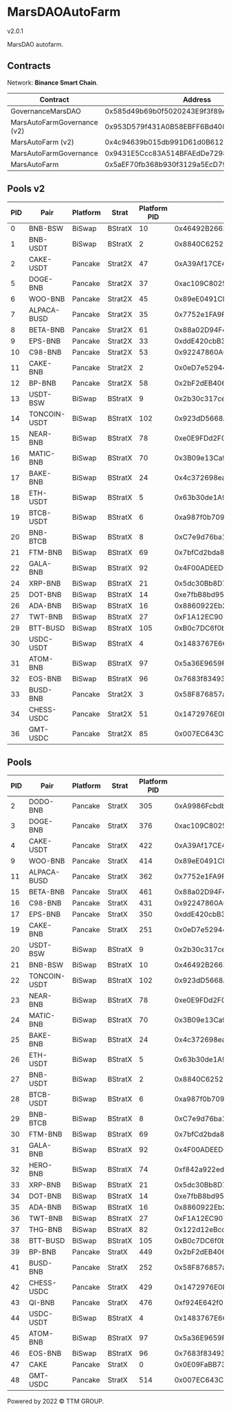 # MarsDAOAutoFarm
v2.0.1

MarsDAO autofarm.

## Contracts

Network: **Binance Smart Chain**.

| Contract                    | Address                                    |
| --------------------------- | ------------------------------------------ |
| GovernanceMarsDAO           | 0x585d49b69b0f5020243E9f3f89A9dbCc5D163FbB |
| MarsAutoFarmGovernance (v2) | 0x953D579f431A0B58EBFF6Bd4083067E34a837C37 |
| MarsAutoFarm (v2)           | 0x4c94639b015db991D61d0B612e0e8D3Dc7e15e49 |
| MarsAutoFarmGovernance      | 0x9431E5Ccc83A514BFAEdDe729853A7B20BfD83de |
| MarsAutoFarm                | 0x5aEF70fb368b930f3129a5EcD795a6Bb2678C338 |

## Pools v2

| PID | Pair         | Platform | Strat   | Platform PID | LP token                                   | Strat                                      |
| --- | ------------ | -------- | ------- | ------------ | ------------------------------------------ | ------------------------------------------ |
| 0   | BNB-BSW      | BiSwap   | BStratX | 10           | 0x46492B26639Df0cda9b2769429845cb991591E0A | 0x870Da874b6E34022C511aF89A0F8877e02c31d41 |
| 1   | BNB-USDT     | BiSwap   | BStratX | 2            | 0x8840C6252e2e86e545deFb6da98B2a0E26d8C1BA | 0x06115e4bCB4FB19dE3d3d3E7513a3eeCCbA6F509 |
| 2   | CAKE-USDT    | Pancake  | Strat2X | 47           | 0xA39Af17CE4a8eb807E076805Da1e2B8EA7D0755b | 0x288bbFeE20E0664fb0b0bea6ff5cB18731509c07 |
| 5   | DOGE-BNB     | Pancake  | Strat2X | 37           | 0xac109C8025F272414fd9e2faA805a583708A017f | 0x523A50057176e53A1f9E26D214cCa6487d6E82E9 |
| 6   | WOO-BNB      | Pancake  | Strat2X | 45           | 0x89eE0491CE55d2f7472A97602a95426216167189 | 0x5C876D050c3934951C02c2D71c557aCe1803dA0e |
| 7   | ALPACA-BUSD  | Pancake  | Strat2X | 35           | 0x7752e1FA9F3a2e860856458517008558DEb989e3 | 0x627E79FEaC810eC70B6dbE02e518546c5e8d95FC |
| 8   | BETA-BNB     | Pancake  | Strat2X | 61           | 0x88a02D94F437799f06f8c256ff07Aa397E6D0016 | 0x6B61F05A0Abd84295FBA1b291ffafFcc811f4E89 |
| 9   | EPS-BNB      | Pancake  | Strat2X | 33           | 0xddE420cbB3794ebD8FFC3Ac69F9c78e5d1411870 | 0xDc15c39eBd1585284EED375605b3f4E8D51eCeBe |
| 10  | C98-BNB      | Pancake  | Strat2X | 53           | 0x92247860A03F48d5c6425c7CA35CDcFCB1013AA1 | 0x479d3699B6E20C942D13Cb8446a654d5d76520dA |
| 11  | CAKE-BNB     | Pancake  | Strat2X | 2            | 0x0eD7e52944161450477ee417DE9Cd3a859b14fD0 | 0xeABfe55235bC5874292e01ACD8dAc00027329f5C |
| 12  | BP-BNB       | Pancake  | Strat2X | 58           | 0x2bF2dEB40639201C9A94c9e33b4852D9AEa5fd2D | 0xc5280d6b45440fc222bc3DCe11E2090591D87Ca7 |
| 13  | USDT-BSW     | BiSwap   | BStratX | 9            | 0x2b30c317ceDFb554Ec525F85E79538D59970BEb0 | 0x5D986A3f3F9F23f6A0fD214F80ab55B6fBefD143 |
| 14  | TONCOIN-USDT | BiSwap   | BStratX | 102          | 0x923dD5668A0F373B714f8D230425ed7799c5d63D | 0xb49a8f5ac25BB0BFf45f8dE525B53CB4e6F07294 |
| 15  | NEAR-BNB     | BiSwap   | BStratX | 78           | 0xe0E9FDd2F0BcdBcaF55661B6Fa1efc0Ce181504b | 0x7749eA2f8C2A7cfCa5ba72871c1051A1be9A42Ee |
| 16  | MATIC-BNB    | BiSwap   | BStratX | 70           | 0x3B09e13Ca9189FBD6a196cfE5FbD477C885afBf3 | 0x4776e897011C4bbeBCFdfe136FfC59393ef88c0A |
| 17  | BAKE-BNB     | BiSwap   | BStratX | 24           | 0x4c372698eaF2DA2A04dfEaDFE14DB0635fEfdB34 | 0xF9aAD8E5599178cf727eA071B543d1a1421F0673 |
| 18  | ETH-USDT     | BiSwap   | BStratX | 5            | 0x63b30de1A998e9E64FD58A21F68D323B9BcD8F85 | 0x217Ef5B6ad42973923608691b5b9864523Da86ee |
| 19  | BTCB-USDT    | BiSwap   | BStratX | 6            | 0xa987f0b7098585c735cD943ee07544a84e923d1D | 0x8De294309deC9170081cE088CC63B6082f9AF29d |
| 20  | BNB-BTCB     | BiSwap   | BStratX | 8            | 0xC7e9d76ba11099AF3F330ff829c5F442d571e057 | 0xFf15A5FD75fcB8D98FdD06cEe08fBdF85cd9fAf8 |
| 21  | FTM-BNB      | BiSwap   | BStratX | 69           | 0x7bfCd2bda87fd2312A946BD9b68f5Acc6E21595a | 0xEb3E1a5ACd1987cCF578962911458088c823419d |
| 22  | GALA-BNB     | BiSwap   | BStratX | 92           | 0x4F00ADEED60FCba76e58a5d067b6A4b9Daf8e30f | 0xe9EC05E146213b21acE72Acc032DbDF861b8F680 |
| 24  | XRP-BNB      | BiSwap   | BStratX | 21           | 0x5dc30Bb8D7F02eFEf28f7E637D17Aea13Fa96906 | 0x40d8bC5002f05257e99977E791d169Bd20dA4086 |
| 25  | DOT-BNB      | BiSwap   | BStratX | 14           | 0xe7fbB8bd95322618e925affd84D7eC0E32DC0e57 | 0x17F17670e0c90858CbBE2A8cd964704faf0B3Cb5 |
| 26  | ADA-BNB      | BiSwap   | BStratX | 16           | 0x8860922Eb2795aB0D57363653Dd7EBf18D7c0A42 | 0x0f151c753f2d73FAb4dB5F714dD0F4E552B72e37 |
| 27  | TWT-BNB      | BiSwap   | BStratX | 27           | 0xF1A12EC907B3d87b6De7a9A5C3820566c621f68B | 0xeC06C77207F8Fe2815aE6f9FD315Ce2EB7b88CB3 |
| 29  | BTT-BUSD     | BiSwap   | BStratX | 105          | 0xB0c7DC6f0b67210708a22ab543480F162C24d110 | 0xE45670256f535D74069A6de17B5f93F8F759e1D4 |
| 30  | USDC-USDT    | BiSwap   | BStratX | 4            | 0x1483767E665B3591677Fd49F724bf7430C18Bf83 | 0xDd192Bf847c9D82746c45dA67d40C4ddA6092180 |
| 31  | ATOM-BNB     | BiSwap   | BStratX | 97           | 0x5a36E9659F94F27e4526DDf6Dd8f0c3B3386D7F3 | 0x48A15b9935e96c46a1B04920D79d94174cAe4A75 |
| 32  | EOS-BNB      | BiSwap   | BStratX | 96           | 0x7683f8349376F297138D3082e236F0E34aF1D1c3 | 0xF4E73eA908a4B7b51FD565e717519f0FE43c4Ff8 |
| 33  | BUSD-BNB     | Pancake  | Strat2X | 3            | 0x58F876857a02D6762E0101bb5C46A8c1ED44Dc16 | 0xb6720F08FC85f137B2C1deA1Cd9E3e94205FC41F |
| 34  | CHESS-USDC   | Pancake  | Strat2X | 51           | 0x1472976E0B97F5B2fC93f1FFF14e2b5C4447b64F | 0x30517ABFE81bA61AC46355dE9d6eE1B6E8FeD90f |
| 36  | GMT-USDC     | Pancake  | Strat2X | 85           | 0x007EC643C7Cc33a70C083fC305c283dd009C8b94 | 0xccdC13d68F5e5fb5882f2d9d57636cbbA4F4407F |

## Pools

| PID | Pair         | Platform | Strat   | Platform PID | LP token                                   | Start                                      |
| --- | ------------ | -------- | ------- | ------------ | ------------------------------------------ | ------------------------------------------ |
| 2   | DODO-BNB     | Pancake  | StratX  | 305          | 0xA9986Fcbdb23c2E8B11AB40102990a08f8E58f06 | 0xC4977ddE969f5253F3a423A177a97e1695Ae37c6 |
| 3   | DOGE-BNB     | Pancake  | StratX  | 376          | 0xac109C8025F272414fd9e2faA805a583708A017f | 0x262A100Fe9579F76E13FfF8648B02d888470ACAB |
| 4   | CAKE-USDT    | Pancake  | StratX  | 422          | 0xA39Af17CE4a8eb807E076805Da1e2B8EA7D0755b | 0x35Eca2C521d69cBf67B6Ae3BB49C99bC4b8d6769 |
| 9   | WOO-BNB      | Pancake  | StratX  | 414          | 0x89eE0491CE55d2f7472A97602a95426216167189 | 0x5cbe1fbE4Bf89457b046f4fba9Ac0b2d0feb8a58 |
| 11  | ALPACA-BUSD  | Pancake  | StratX  | 362          | 0x7752e1FA9F3a2e860856458517008558DEb989e3 | 0xFc00a02B5C5CCA32feE91a0F0D86D97C10a9cd40 |
| 15  | BETA-BNB     | Pancake  | StratX  | 461          | 0x88a02D94F437799f06f8c256ff07Aa397E6D0016 | 0x50a8487C45CeFcaEf1AC00100292bd82D1054182 |
| 16  | C98-BNB      | Pancake  | StratX  | 431          | 0x92247860A03F48d5c6425c7CA35CDcFCB1013AA1 | 0x4f15844a540918c73346DE87722e87354657Bf8F |
| 17  | EPS-BNB      | Pancake  | StratX  | 350          | 0xddE420cbB3794ebD8FFC3Ac69F9c78e5d1411870 | 0x1912f9f163F67819ccb8A6f43E82A3C6c8afeB4E |
| 19  | CAKE-BNB     | Pancake  | StratX  | 251          | 0x0eD7e52944161450477ee417DE9Cd3a859b14fD0 | 0xE9872a59A2F26C0d328f8479a34aEf552400C30A |
| 20  | USDT-BSW     | BiSwap   | BStratX | 9            | 0x2b30c317ceDFb554Ec525F85E79538D59970BEb0 | 0xD2085cA58557b88416B223A5dC2562E531f44aBd |
| 21  | BNB-BSW      | BiSwap   | BStratX | 10           | 0x46492B26639Df0cda9b2769429845cb991591E0A | 0x8F67eb54b285CBCc66F6c265aCD1B94BcB8a9CFb |
| 22  | TONCOIN-USDT | BiSwap   | BStratX | 102          | 0x923dD5668A0F373B714f8D230425ed7799c5d63D | 0xB2F0937A1797149E53385654E2bE8D39638D2900 |
| 23  | NEAR-BNB     | BiSwap   | BStratX | 78           | 0xe0E9FDd2F0BcdBcaF55661B6Fa1efc0Ce181504b | 0x9e1ef57E79FbBa38Dd5e5939fBAEb480c2a555CD |
| 24  | MATIC-BNB    | BiSwap   | BStratX | 70           | 0x3B09e13Ca9189FBD6a196cfE5FbD477C885afBf3 | 0x6178ef1edF53988c45283F1df36F204bB7Db44bc |
| 25  | BAKE-BNB     | BiSwap   | BStratX | 24           | 0x4c372698eaF2DA2A04dfEaDFE14DB0635fEfdB34 | 0xB7C3f89da72abB15f141c2458587244434DC015c |
| 26  | ETH-USDT     | BiSwap   | BStratX | 5            | 0x63b30de1A998e9E64FD58A21F68D323B9BcD8F85 | 0x562f64AD75271D9b5338Aa8cCDfD72e5B04b7B7B |
| 27  | BNB-USDT     | BiSwap   | BStratX | 2            | 0x8840C6252e2e86e545deFb6da98B2a0E26d8C1BA | 0x4c4E8FDD0D913C864cA317feA0C6F26A7736A5e2 |
| 28  | BTCB-USDT    | BiSwap   | BStratX | 6            | 0xa987f0b7098585c735cD943ee07544a84e923d1D | 0x76907A66A8bA2404bE3D52a0AF084C5A0ed51389 |
| 29  | BNB-BTCB     | BiSwap   | BStratX | 8            | 0xC7e9d76ba11099AF3F330ff829c5F442d571e057 | 0x2711B77A1546F1A03e1FEDa737a77C82b3c88a0F |
| 30  | FTM-BNB      | BiSwap   | BStratX | 69           | 0x7bfCd2bda87fd2312A946BD9b68f5Acc6E21595a | 0x61Ff745696fA7C91e9dA84A703eE9AFffbCA0fdf |
| 31  | GALA-BNB     | BiSwap   | BStratX | 92           | 0x4F00ADEED60FCba76e58a5d067b6A4b9Daf8e30f | 0x2e9D3a41848de5bA87D5E0c73f7b342211F9E47C |
| 32  | HERO-BNB     | BiSwap   | BStratX | 74           | 0xf842a922edb51fE7ca464823bFf7FD906366eE4b | 0x43864c237f43c5fBAB5B8A509f7e656B4b096070 |
| 33  | XRP-BNB      | BiSwap   | BStratX | 21           | 0x5dc30Bb8D7F02eFEf28f7E637D17Aea13Fa96906 | 0x8175A7CDe7D4be9E62f29A315D3ee7C5Eb2f4984 |
| 34  | DOT-BNB      | BiSwap   | BStratX | 14           | 0xe7fbB8bd95322618e925affd84D7eC0E32DC0e57 | 0x3E5180EdaE625c88D83f31fa55F7E0335Fb7FA2e |
| 35  | ADA-BNB      | BiSwap   | BStratX | 16           | 0x8860922Eb2795aB0D57363653Dd7EBf18D7c0A42 | 0xD85Cec4AcF41A0ed98B68f2c7E95Fc394960a640 |
| 36  | TWT-BNB      | BiSwap   | BStratX | 27           | 0xF1A12EC907B3d87b6De7a9A5C3820566c621f68B | 0x70b185238e7F7E36A9D46f4F147E3180c6e71c2e |
| 37  | THG-BNB      | BiSwap   | BStratX | 82           | 0x122d12eBccbb96c5B20E97672120d56C87F6aF82 | 0xeEe0189389325e0886BfC03EE4ed1EbB898E94f4 |
| 38  | BTT-BUSD     | BiSwap   | BStratX | 105          | 0xB0c7DC6f0b67210708a22ab543480F162C24d110 | 0xF9ED5C461cf67Ee164999f4EAD699011B324D9C5 |
| 39  | BP-BNB       | Pancake  | StratX  | 449          | 0x2bF2dEB40639201C9A94c9e33b4852D9AEa5fd2D | 0x32817d6A6c66f058BEDff44638dCE776605BAc72 |
| 41  | BUSD-BNB     | Pancake  | StratX  | 252          | 0x58F876857a02D6762E0101bb5C46A8c1ED44Dc16 | 0xc15d70B6D3aBb225BDE8dEfEe3e42Ed1aEcF25eD |
| 42  | CHESS-USDC   | Pancake  | StratX  | 429          | 0x1472976E0B97F5B2fC93f1FFF14e2b5C4447b64F | 0xE3c7D9EED56EA715522FcB1746739AF69DbD8737 |
| 43  | QI-BNB       | Pancake  | StratX  | 476          | 0xf924E642f05ACC57fc3b14990c2B1a137683b201 | 0xA957d2FcFB75a8BeC1a2C05E2a6f4a05a91c188C |
| 44  | USDC-USDT    | BiSwap   | BStratX | 4            | 0x1483767E665B3591677Fd49F724bf7430C18Bf83 | 0x79B5358A8E2481ac6Aa876eEa21a3F2444b3A776 |
| 45  | ATOM-BNB     | BiSwap   | BStratX | 97           | 0x5a36E9659F94F27e4526DDf6Dd8f0c3B3386D7F3 | 0x6bE1529a1e5ECfe1e51A5e58968F7161CbbC3D1c |
| 46  | EOS-BNB      | BiSwap   | BStratX | 96           | 0x7683f8349376F297138D3082e236F0E34aF1D1c3 | 0xf69b0bc6E8a921FDC08083aD7f38Ea374e2cA1d3 |
| 47  | CAKE         | Pancake  | StratX  | 0            | 0x0E09FaBB73Bd3Ade0a17ECC321fD13a19e81cE82 | 0x23941d4bBfdFa1276AED8E3F34390F03df482a33 |
| 48  | GMT-USDC     | Pancake  | StratX  | 514          | 0x007EC643C7Cc33a70C083fC305c283dd009C8b94 | 0x2FF2093fAFB08bf824768fffEa6cC9e484CdE112 |

Powered by 2022 © TTM GROUP.
